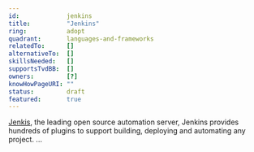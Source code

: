 ```yaml
---
id:				jenkins
title:      	"Jenkins"
ring:       	adopt
quadrant:   	languages-and-frameworks
relatedTo:		[]
alternativeTo:	[]
skillsNeeded:	[]
supportsTvdBB:	[]
owners:         [?] 
knowHowPageURI:	""  
status:			draft
featured:       true
---
```


[Jenkis](https://www.jenkins.io/), the leading open source automation server, Jenkins provides hundreds of plugins to support building, deploying and automating any project.  ...